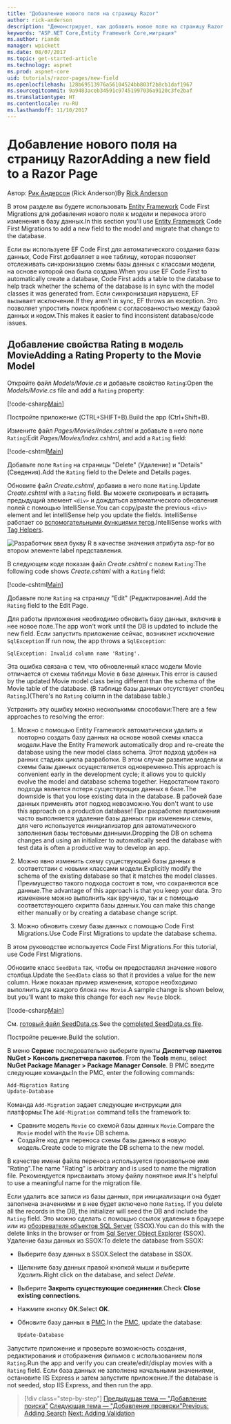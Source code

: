 ```yaml
---
title: "Добавление нового поля на страницу Razor"
author: rick-anderson
description: "Демонстрирует, как добавить новое поле на страницу Razor с помощью Entity Framework Core"
keywords: "ASP.NET Core,Entity Framework Core,миграция"
ms.author: riande
manager: wpickett
ms.date: 08/07/2017
ms.topic: get-started-article
ms.technology: aspnet
ms.prod: aspnet-core
uid: tutorials/razor-pages/new-field
ms.openlocfilehash: 128b69513976a56104524bb803f2b8cb1daf1967
ms.sourcegitcommit: 9a9483aceb34591c97451997036a9120c3fe2baf
ms.translationtype: HT
ms.contentlocale: ru-RU
ms.lasthandoff: 11/10/2017
---
```

# <a name="adding-a-new-field-to-a-razor-page"></a><span data-ttu-id="855d6-104">Добавление нового поля на страницу Razor</span><span class="sxs-lookup"><span data-stu-id="855d6-104">Adding a new field to a Razor Page</span></span>

<span data-ttu-id="855d6-105">Автор: [Рик Андерсон](https://twitter.com/RickAndMSFT) (Rick Anderson)</span><span class="sxs-lookup"><span data-stu-id="855d6-105">By [Rick Anderson](https://twitter.com/RickAndMSFT)</span></span>

<span data-ttu-id="855d6-106">В этом разделе вы будете использовать [Entity Framework](https://docs.microsoft.com/ef/core/get-started/aspnetcore/new-db) Code First Migrations для добавления нового поля к модели и переноса этого изменения в базу данных.</span><span class="sxs-lookup"><span data-stu-id="855d6-106">In this section you'll use [Entity Framework](https://docs.microsoft.com/ef/core/get-started/aspnetcore/new-db) Code First Migrations to add a new field to the model and migrate that change to the database.</span></span>

<span data-ttu-id="855d6-107">Если вы используете EF Code First для автоматического создания базы данных, Code First добавляет в нее таблицу, которая позволяет отслеживать синхронизацию схемы базы данных с классами модели, на основе которой она была создана.</span><span class="sxs-lookup"><span data-stu-id="855d6-107">When you use EF Code First to automatically create a database, Code First adds a table to the database to help track whether the schema of the database is in sync with the model classes it was generated from.</span></span> <span data-ttu-id="855d6-108">Если синхронизация нарушена, EF вызывает исключение.</span><span class="sxs-lookup"><span data-stu-id="855d6-108">If they aren't in sync, EF throws an exception.</span></span> <span data-ttu-id="855d6-109">Это позволяет упростить поиск проблем с согласованностью между базой данных и кодом.</span><span class="sxs-lookup"><span data-stu-id="855d6-109">This makes it easier to find inconsistent database/code issues.</span></span>

## <a name="adding-a-rating-property-to-the-movie-model"></a><span data-ttu-id="855d6-110">Добавление свойства Rating в модель Movie</span><span class="sxs-lookup"><span data-stu-id="855d6-110">Adding a Rating Property to the Movie Model</span></span>

<span data-ttu-id="855d6-111">Откройте файл *Models/Movie.cs* и добавьте свойство `Rating`:</span><span class="sxs-lookup"><span data-stu-id="855d6-111">Open the *Models/Movie.cs* file and add a `Rating` property:</span></span>

[!code-csharp[Main](razor-pages-start/sample/RazorPagesMovie/Models/MovieDateRating.cs?highlight=11&range=7-18)]

<span data-ttu-id="855d6-112">Постройте приложение (CTRL+SHIFT+B).</span><span class="sxs-lookup"><span data-stu-id="855d6-112">Build the app (Ctrl+Shift+B).</span></span>

<span data-ttu-id="855d6-113">Измените файл *Pages/Movies/Index.cshtml* и добавьте в него поле `Rating`:</span><span class="sxs-lookup"><span data-stu-id="855d6-113">Edit *Pages/Movies/Index.cshtml*, and add a `Rating` field:</span></span>

[!code-cshtml[Main](razor-pages-start/sample/RazorPagesMovie/Pages/Movies/Index.cshtml?highlight=40-42,61-63)]

<span data-ttu-id="855d6-114">Добавьте поле `Rating` на страницы "Delete" (Удаление) и "Details" (Сведения).</span><span class="sxs-lookup"><span data-stu-id="855d6-114">Add the `Rating` field to the Delete and Details pages.</span></span>

<span data-ttu-id="855d6-115">Обновите файл *Create.cshtml*, добавив в него поле `Rating`.</span><span class="sxs-lookup"><span data-stu-id="855d6-115">Update *Create.cshtml* with a `Rating` field.</span></span> <span data-ttu-id="855d6-116">Вы можете скопировать и вставить предыдущий элемент `<div>` и дождаться автоматического обновления полей с помощью IntelliSense.</span><span class="sxs-lookup"><span data-stu-id="855d6-116">You can copy/paste the previous `<div>` element and let intelliSense help you update the fields.</span></span> <span data-ttu-id="855d6-117">IntelliSense работает со [вспомогательными функциями тегов](xref:mvc/views/tag-helpers/intro).</span><span class="sxs-lookup"><span data-stu-id="855d6-117">IntelliSense works with [Tag Helpers](xref:mvc/views/tag-helpers/intro).</span></span>

![Разработчик ввел букву R в качестве значения атрибута asp-for во втором элементе label представления.](new-field/_static/cr.png)

<span data-ttu-id="855d6-121">В следующем коде показан файл *Create.cshtml* с полем `Rating`:</span><span class="sxs-lookup"><span data-stu-id="855d6-121">The following code shows *Create.cshtml* with a `Rating` field:</span></span>

[!code-cshtml[Main](razor-pages-start/sample/RazorPagesMovie/Pages/Movies/Create.cshtml?highlight=36-40)]

<span data-ttu-id="855d6-122">Добавьте поле `Rating` на страницу "Edit" (Редактирование).</span><span class="sxs-lookup"><span data-stu-id="855d6-122">Add the `Rating` field to the Edit Page.</span></span>

<span data-ttu-id="855d6-123">Для работы приложения необходимо обновить базу данных, включив в нее новое поле.</span><span class="sxs-lookup"><span data-stu-id="855d6-123">The app won't work until the DB is updated to include the new field.</span></span> <span data-ttu-id="855d6-124">Если запустить приложение сейчас, возникнет исключение `SqlException`:</span><span class="sxs-lookup"><span data-stu-id="855d6-124">If run now, the app throws a `SqlException`:</span></span>

```
SqlException: Invalid column name 'Rating'.
```

<span data-ttu-id="855d6-125">Эта ошибка связана с тем, что обновленный класс модели Movie отличается от схемы таблицы Movie в базе данных.</span><span class="sxs-lookup"><span data-stu-id="855d6-125">This error is caused by the updated Movie model class being different than the schema of the Movie table of the database.</span></span> <span data-ttu-id="855d6-126">(В таблице базы данных отсутствует столбец `Rating`.)</span><span class="sxs-lookup"><span data-stu-id="855d6-126">(There's no `Rating` column in the database table.)</span></span>

<span data-ttu-id="855d6-127">Устранить эту ошибку можно несколькими способами:</span><span class="sxs-lookup"><span data-stu-id="855d6-127">There are a few approaches to resolving the error:</span></span>

1. <span data-ttu-id="855d6-128">Можно с помощью Entity Framework автоматически удалить и повторно создать базу данных на основе новой схемы класса модели.</span><span class="sxs-lookup"><span data-stu-id="855d6-128">Have the Entity Framework automatically drop and re-create the database using  the new model class schema.</span></span> <span data-ttu-id="855d6-129">Этот подход удобен на ранних стадиях цикла разработки. В этом случае развитие модели и схемы базы данных осуществляется одновременно.</span><span class="sxs-lookup"><span data-stu-id="855d6-129">This approach is convenient early in the development cycle; it allows you to quickly evolve the model and database schema together.</span></span> <span data-ttu-id="855d6-130">Недостатком такого подхода является потеря существующих данных в базе.</span><span class="sxs-lookup"><span data-stu-id="855d6-130">The downside is that you lose existing data in the database.</span></span> <span data-ttu-id="855d6-131">В рабочей базе данных применять этот подход невозможно.</span><span class="sxs-lookup"><span data-stu-id="855d6-131">You don't want to use this approach on a production database!</span></span> <span data-ttu-id="855d6-132">При разработке приложения часто выполняется удаление базы данных при изменении схемы, для чего используется инициализатор для автоматического заполнения базы тестовыми данными.</span><span class="sxs-lookup"><span data-stu-id="855d6-132">Dropping the DB on schema changes and using an initializer to automatically seed the database with test data is often a productive way to develop an app.</span></span>

2. <span data-ttu-id="855d6-133">Можно явно изменить схему существующей базы данных в соответствии с новыми классами модели.</span><span class="sxs-lookup"><span data-stu-id="855d6-133">Explicitly modify the schema of the existing database so that it matches the model classes.</span></span> <span data-ttu-id="855d6-134">Преимущество такого подхода состоит в том, что сохраняются все данные.</span><span class="sxs-lookup"><span data-stu-id="855d6-134">The advantage of this approach is that you keep your data.</span></span> <span data-ttu-id="855d6-135">Это изменение можно выполнить как вручную, так и с помощью соответствующего скрипта базы данных.</span><span class="sxs-lookup"><span data-stu-id="855d6-135">You can make this change either manually or by creating a database change script.</span></span>

3. <span data-ttu-id="855d6-136">Можно обновить схему базы данных с помощью Code First Migrations.</span><span class="sxs-lookup"><span data-stu-id="855d6-136">Use Code First Migrations to update the database schema.</span></span>

<span data-ttu-id="855d6-137">В этом руководстве используется Code First Migrations.</span><span class="sxs-lookup"><span data-stu-id="855d6-137">For this tutorial, use Code First Migrations.</span></span>

<span data-ttu-id="855d6-138">Обновите класс `SeedData` так, чтобы он предоставлял значение нового столбца.</span><span class="sxs-lookup"><span data-stu-id="855d6-138">Update the `SeedData` class so that it provides a value for the new column.</span></span> <span data-ttu-id="855d6-139">Ниже показан пример изменения, которое необходимо выполнить для каждого блока `new Movie`.</span><span class="sxs-lookup"><span data-stu-id="855d6-139">A sample change is shown below, but you'll want to make this change for each `new Movie` block.</span></span>

[!code-csharp[Main](razor-pages-start/sample/RazorPagesMovie/Models/SeedDataRating.cs?name=snippet1&highlight=8)]

<span data-ttu-id="855d6-140">См. [готовый файл SeedData.cs](https://github.com/aspnet/Docs/blob/master/aspnetcore/tutorials/razor-pages/razor-pages-start/sample/RazorPagesMovie/Models/SeedDataRating.cs).</span><span class="sxs-lookup"><span data-stu-id="855d6-140">See the [completed SeedData.cs file](https://github.com/aspnet/Docs/blob/master/aspnetcore/tutorials/razor-pages/razor-pages-start/sample/RazorPagesMovie/Models/SeedDataRating.cs).</span></span>

<span data-ttu-id="855d6-141">Постройте решение.</span><span class="sxs-lookup"><span data-stu-id="855d6-141">Build the solution.</span></span>

<span data-ttu-id="855d6-142"><a name="pmc"></a> В меню **Сервис** последовательно выберите пункты **Диспетчер пакетов NuGet > Консоль диспетчера пакетов**.</span><span class="sxs-lookup"><span data-stu-id="855d6-142"><a name="pmc"></a> From the **Tools** menu, select **NuGet Package Manager > Package Manager Console**.</span></span>
<span data-ttu-id="855d6-143">В PMC введите следующие команды:</span><span class="sxs-lookup"><span data-stu-id="855d6-143">In the PMC, enter the following commands:</span></span>

```powershell
Add-Migration Rating
Update-Database
```

<span data-ttu-id="855d6-144">Команда `Add-Migration` задает следующие инструкции для платформы:</span><span class="sxs-lookup"><span data-stu-id="855d6-144">The `Add-Migration` command tells the framework to:</span></span>

* <span data-ttu-id="855d6-145">Сравните модель `Movie` со схемой базы данных `Movie`.</span><span class="sxs-lookup"><span data-stu-id="855d6-145">Compare the `Movie` model with the `Movie` DB schema.</span></span>
* <span data-ttu-id="855d6-146">Создайте код для переноса схемы базы данных в новую модель.</span><span class="sxs-lookup"><span data-stu-id="855d6-146">Create code to migrate the DB schema to the new model.</span></span>

<span data-ttu-id="855d6-147">В качестве имени файла переноса используется произвольное имя "Rating".</span><span class="sxs-lookup"><span data-stu-id="855d6-147">The name "Rating" is arbitrary and is used to name the migration file.</span></span> <span data-ttu-id="855d6-148">Рекомендуется присваивать этому файлу понятное имя.</span><span class="sxs-lookup"><span data-stu-id="855d6-148">It's helpful to use a meaningful name for the migration file.</span></span>

<span data-ttu-id="855d6-149"><a name="ssox"></a> Если удалить все записи из базы данных, при инициализации она будет заполнена значениями и в нее будет включено поле `Rating`.</span><span class="sxs-lookup"><span data-stu-id="855d6-149"><a name="ssox"></a> If you delete all the records in the DB, the initializer will seed the DB and include the `Rating` field.</span></span> <span data-ttu-id="855d6-150">Это можно сделать с помощью ссылок удаления в браузере или из [обозревателя объектов SQL Server](xref:tutorials/razor-pages/sql#ssox) (SSOX).</span><span class="sxs-lookup"><span data-stu-id="855d6-150">You can do this with the delete links in the browser or from [Sql Server Object Explorer](xref:tutorials/razor-pages/sql#ssox) (SSOX).</span></span> <span data-ttu-id="855d6-151">Удаление базы данных из SSOX:</span><span class="sxs-lookup"><span data-stu-id="855d6-151">To delete the database from SSOX:</span></span>

* <span data-ttu-id="855d6-152">Выберите базу данных в SSOX.</span><span class="sxs-lookup"><span data-stu-id="855d6-152">Select the database in SSOX.</span></span>
* <span data-ttu-id="855d6-153">Щелкните базу данных правой кнопкой мыши и выберите *Удалить*.</span><span class="sxs-lookup"><span data-stu-id="855d6-153">Right click on the database, and select *Delete*.</span></span>
* <span data-ttu-id="855d6-154">Выберите **Закрыть существующие соединения**.</span><span class="sxs-lookup"><span data-stu-id="855d6-154">Check **Close existing connections**.</span></span>
* <span data-ttu-id="855d6-155">Нажмите кнопку **ОК**.</span><span class="sxs-lookup"><span data-stu-id="855d6-155">Select **OK**.</span></span>
* <span data-ttu-id="855d6-156">Обновите базу данных в [PMC](xref:tutorials/razor-pages/new-field#pmc).</span><span class="sxs-lookup"><span data-stu-id="855d6-156">In the [PMC](xref:tutorials/razor-pages/new-field#pmc), update the database:</span></span>

  ```powershell
  Update-Database
  ```

<span data-ttu-id="855d6-157">Запустите приложение и проверьте возможность создания, редактирования и отображения фильмов с использованием поля `Rating`.</span><span class="sxs-lookup"><span data-stu-id="855d6-157">Run the app and verify you can create/edit/display movies with a `Rating` field.</span></span> <span data-ttu-id="855d6-158">Если база данных не заполнена начальными значениями, остановите IIS Express и затем запустите приложение.</span><span class="sxs-lookup"><span data-stu-id="855d6-158">If the database is not seeded, stop IIS Express, and then run the app.</span></span>

>[!div class="step-by-step"]
<span data-ttu-id="855d6-159">[Предыдущая тема — "Добавление поиска"](xref:tutorials/razor-pages/search)
[Следующая тема — "Добавление проверки"](xref:tutorials/razor-pages/validation)</span><span class="sxs-lookup"><span data-stu-id="855d6-159">[Previous: Adding Search](xref:tutorials/razor-pages/search)
[Next: Adding Validation](xref:tutorials/razor-pages/validation)</span></span>
